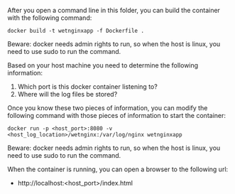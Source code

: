 After you open a command line in this folder, you can build the container with the following command:

    docker build -t wetnginxapp -f Dockerfile .

Beware: docker needs admin rights to run, so when the host is linux, you need to use sudo to run the command.

Based on your host machine you need to determine the following information:

1) Which port is this docker container listening to?
2) Where will the log files be stored?

Once you know these two pieces of information, you can modify the following command with those pieces of information
to start the container:

    docker run -p <host_port>:8080 -v <host_log_location>/wetnginx:/var/log/nginx wetnginxapp

Beware: docker needs admin rights to run, so when the host is linux, you need to use sudo to run the command.

When the container is running, you can open a browser to the following url:
- http://localhost:<host_port>/index.html

